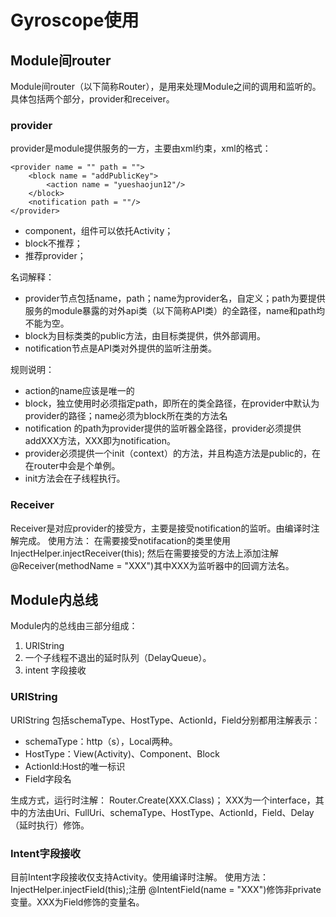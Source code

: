 # Gyroscope使用
## Module间router
Module间router（以下简称Router），是用来处理Module之间的调用和监听的。具体包括两个部分，provider和receiver。
### provider
provider是module提供服务的一方，主要由xml约束，xml的格式：

<?xml version="1.0" encoding="utf-8"?>
<router>
    <!--组件应该和view对应起来-->
    <component name = "yueshaojun" path = "">
        <action name = "yueshaojun"/>
        <response path=""/>
    </component>
    <!--block 为可执行代码块，即依赖引用的代码块-->
    <block name = "block1" path = "">
        <action name = "yueshaojun"/>
    </block>
    <!--provider 为服务提供方,即依赖的module-->

    <provider name = "" path = "">
        <block name = "addPublicKey">
            <action name = "yueshaojun12"/>
        </block>
        <notification path = ""/>
    </provider>
</router>

* component，组件可以依托Activity；
* block不推荐；
* 推荐provider；

名词解释：

* provider节点包括name，path；name为provider名，自定义；path为要提供服务的module暴露的对外api类（以下简称API类）的全路径，name和path均不能为空。
* block为目标类类的public方法，由目标类提供，供外部调用。
* notification节点是API类对外提供的监听注册类。

规则说明：

* action的name应该是唯一的
* block，独立使用时必须指定path，即所在的类全路径，在provider中默认为provider的路径；name必须为block所在类的方法名
* notification 的path为provider提供的监听器全路径，provider必须提供addXXX方法，XXX即为notification。
* provider必须提供一个init（context）的方法，并且构造方法是public的，在在router中会是个单例。
* init方法会在子线程执行。

### Receiver
Receiver是对应provider的接受方，主要是接受notification的监听。由编译时注解完成。
使用方法：
在需要接受notifacation的类里使用InjectHelper.injectReceiver(this);
然后在需要接受的方法上添加注解@Receiver(methodName = "XXX")其中XXX为监听器中的回调方法名。

## Module内总线
Module内的总线由三部分组成：
1. URIString
2. 一个子线程不退出的延时队列（DelayQueue）。
3. intent 字段接收

### URIString
URIString 包括schemaType、HostType、ActionId，Field分别都用注解表示：
* schemaType：http（s），Local两种。
* HostType：View(Activity)、Component、Block
* ActionId:Host的唯一标识
* Field字段名

生成方式，运行时注解：
Router.Create(XXX.Class)；
XXX为一个interface，其中的方法由Uri、FullUri、schemaType、HostType、ActionId，Field、Delay（延时执行）修饰。
### Intent字段接收

目前Intent字段接收仅支持Activity。使用编译时注解。
使用方法：
InjectHelper.injectField(this);注册
@IntentField(name = "XXX")修饰非private变量。XXX为Field修饰的变量名。






